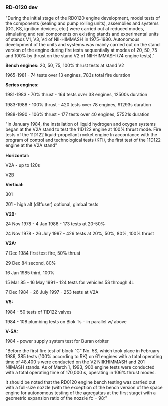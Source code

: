 ### RD-0120 dev

"During the initial stage of the RD0120 engine development, model tests of the components (sealing and pump rolling units), assemblies and systems (GG, KS, ignition devices, etc.) were carried out at reduced modes, simulating and real components on existing stands and experimental units of stands V1, V3, V4 of NII-HIMMASH in 1975-1980.
Autonomous development of the units and systems was mainly carried out on the stand version of the engine during fire tests sequentially at modes of 20, 50, 75 and 100% by thrust on the stand V2 of NII-HIMMASH (74 engine tests)."

**Bench engines:** 20, 50, 75, 100% thrust tests at stand V2

1965-1981 - 74 tests over 13 engines, 783s total fire duration

**Series engines:**

1981-1983 - 70% thrust - 164 tests over 38 engines, 12500s duration

1983-1988 - 100% thrust - 420 tests over 78 engines, 91293s duration

1988-1990 - 106% thrust - 177 tests over 40 engines, 57521s duration

"In January 1984, the installation of liquid hydrogen and oxygen systems began at the V2A stand to test the 11D122 engine at 100% thrust mode. Fire tests of the 11D122 liquid-propellant rocket engine In accordance with the program of control and technological tests (KTI), the first test of the 11D122 engine at the V2A stand"

**Horizontal:**

V2A - up to 120s

V2B

**Vertical:**

301

201 - high alt (diffuser) optional, gimbal tests

**V2B:**

24 Nov 1978 - 4 Jan 1986 - 173 tests at 20-50%

24 Nov 1978 - 26 July 1997 - 426 tests at 20%, 50%, 80%, 100% thrust

**V2A:**

7 Dec 1984 first test fire, 50% thrust

29 Dec 84 second, 80%

16 Jan 1985 third, 100%

15 Mar 85 - 16 May 1991 - 124 tests for vehicles 5S through 4L

7 Dec 1984 - 26 July 1997 - 253 tests at V2A

**V5:**

1984 - 50 tests of 11D122 valves

1984 - 108 plumbing tests on Blok Ts - in parallel w/ above

**V-5A:**

1984 - power supply system test for Buran orbiter 



"Before the first fire test of block "C" No. 5S, which took place in February 1986, 385 tests (100% according to RK) on 61 engines with a total operating time of 48,400 s were conducted on the V2 NIIKHIMMASH and 201 NIIMASH stands. As of March 1, 1993, 900 engine tests were conducted with a total operating time of 170,000 s, operating in 106% thrust modes.

It should be noted that the RD0120 engine bench testing was carried out with a full-size nozzle (with the exception of the bench version of the space engine for autonomous testing of the agregattas at the first stage) with a geometric expansion ratio of the nozzle fc = 98:"
